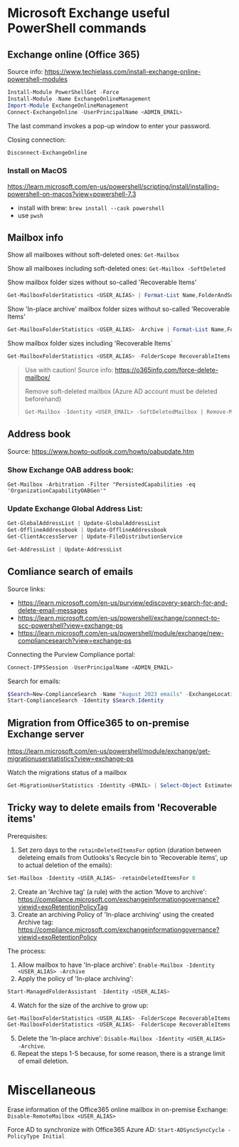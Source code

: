 # Microsoft Exchange useful PowerShell commands

## Exchange online (Office 365)
Source info: https://www.techielass.com/install-exchange-online-powershell-modules

```PowerShell
Install-Module PowerShellGet -Force
Install-Module -Name ExchangeOnlineManagement
Import-Module ExchangeOnlineManagement
Connect-ExchangeOnline -UserPrincipalName <ADMIN_EMAIL>
```
The last command invokes a pop-up window to enter your password.

Closing connection: 
```PowerShell
Disconnect-ExchangeOnline
```

### Install on MacOS
https://learn.microsoft.com/en-us/powershell/scripting/install/installing-powershell-on-macos?view=powershell-7.3

- install with brew: `brew install --cask powershell`
- use `pwsh`

## Mailbox info

Show all mailboxes without soft-deleted ones: `Get-Mailbox`

Show all mailboxes including soft-deleted ones: `Get-Mailbox -SoftDeleted`

Show mailbox folder sizes without so-called 'Recoverable Items'
```PowerShell
Get-MailboxFolderStatistics <USER_ALIAS> | Format-List Name,FolderAndSubfolderSize,ItemsInFolderAndSubfolders
```

Show 'In-place archive' mailbox folder sizes without so-called 'Recoverable Items'
```PowerShell
Get-MailboxFolderStatistics <USER_ALIAS> -Archive | Format-List Name,FolderAndSubfolderSize,ItemsInFolderAndSubfolders
```

Show mailbox folder sizes including 'Recoverable Items`
```PowerShell
Get-MailboxFolderStatistics <USER_ALIAS> -FolderScope RecoverableItems | Format-List Name,FolderAndSubfolderSize,ItemsInFolderAndSubfolders
```

> Use with caution!
> Source info: https://o365info.com/force-delete-mailbox/
>
> Remove soft-deleted mailbox (Azure AD account must be deleted beforehand)
> ```PowerShell
> Get-Mailbox -Identity <USER_EMAIL> -SoftDeletedMailbox | Remove-Mailbox -PermanentlyDelete -Force -Confirm:$false
> ```

## Address book

Source: https://www.howto-outlook.com/howto/oabupdate.htm

### Show Exchange OAB address book:

`Get-Mailbox -Arbitration -Filter "PersistedCapabilities -eq 'OrganizationCapabilityOABGen'"`

### Update Exchange Global Address List:
```PowerShell
Get-GlobalAddressList | Update-GlobalAddressList
Get-OfflineAddressbook | Update-OfflineAddressbook
Get-ClientAccessServer | Update-FileDistributionService

Get-AddressList | Update-AddressList
```

## Comliance search of emails

Source links:
- https://learn.microsoft.com/en-us/purview/ediscovery-search-for-and-delete-email-messages
- https://learn.microsoft.com/en-us/powershell/exchange/connect-to-scc-powershell?view=exchange-ps
- https://learn.microsoft.com/en-us/powershell/module/exchange/new-compliancesearch?view=exchange-ps

Connecting the Purview Compliance portal:
```PowerShell
Connect-IPPSSession -UserPrincipalName <ADMIN_EMAIL>
```

Search for emails:
```PowerShell
$Search=New-ComplianceSearch -Name "August 2023 emails" -ExchangeLocation <SEARCHED_EMAIL> -ContentMatchQuery '(Received:8/1/2023..8/31/2023)'
Start-ComplianceSearch -Identity $Search.Identity
```

## Migration from Office365 to on-premise Exchange server

https://learn.microsoft.com/en-us/powershell/module/exchange/get-migrationuserstatistics?view=exchange-ps

Watch the migrations status of a mailbox
```PowerShell
Get-MigrationUserStatistics -Identity <EMAIL> | Select-Object EstimatedTotalTransferSize,BytesTransferred,PercentageComplete | Format-List
```

## Tricky way to delete emails from 'Recoverable items'

Prerequisites:
1. Set zero days to the `retainDeletedItemsFor` option (duration between deleteing emails from Outlooks's Recycle bin to 'Recoverable items', up to actual deletion of the emails):
```PowerShell
Set-Mailbox -Identity <USER_ALIAS> -retainDeletedItemsFor 0
```
2. Create an 'Archive tag' (a rule) with the action 'Move to archive': https://compliance.microsoft.com/exchangeinformationgovernance?viewid=exoRetentionPolicyTag
3. Create an archiving Policy of 'In-place archiving' using the created Archive tag: https://compliance.microsoft.com/exchangeinformationgovernance?viewid=exoRetentionPolicy

The process:
1. Allow mailbox to have 'In-place archive': `Enable-Mailbox -Identity <USER_ALIAS> -Archive`
2. Apply the policy of 'In-place archiving':
```PowerShell
Start-ManagedFolderAssistant -Identity <USER_ALIAS>
```
4. Watch for the size of the archive to grow up:
```PowerShell
Get-MailboxFolderStatistics <USER_ALIAS> -FolderScope RecoverableItems -Archive | Format-List Name,FolderAndSubfolderSize,ItemsInFolderAndSubfolders
Get-MailboxFolderStatistics <USER_ALIAS> -FolderScope RecoverableItems | Format-List Name,FolderAndSubfolderSize,ItemsInFolderAndSubfolders
```
5. Delete the 'In-place archive': `Disable-Mailbox -Identity <USER_ALIAS> -Archive`.
6. Repeat the steps 1-5 because, for some reason, there is a strange limit of email deletion.

# Miscellaneous
Erase information of the Office365 online mailbox in on-premise Exchange: `Disable-RemoteMailbox <USER_ALIAS>`

Force AD to synchronize with Office365 Azure AD: `Start-ADSyncSyncCycle -PolicyType Initial`
